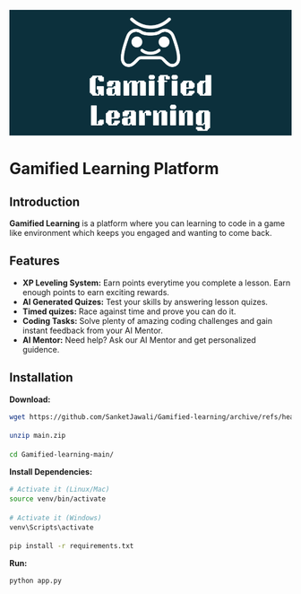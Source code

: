 ![image](static/Gamified%20Learning.png)
# Gamified Learning Platform
## Introduction
**Gamified Learning** is a platform where you can learning to code in a game like environment which keeps you engaged and wanting to come back.

## Features
- **XP Leveling System:** Earn points everytime you complete a lesson. Earn enough points to earn exciting rewards.
- **AI Generated Quizes:** Test your skills by answering lesson quizes. 
- **Timed quizes:** Race against time and prove you can do it.
- **Coding Tasks:** Solve plenty of amazing coding challenges and gain instant feedback from your AI Mentor.
- **AI Mentor:** Need help? Ask our AI Mentor and get personalized guidence.

## Installation
**Download:**
```bash
wget https://github.com/SanketJawali/Gamified-learning/archive/refs/heads/main.zip

unzip main.zip

cd Gamified-learning-main/
```

 **Install Dependencies:**
```bash
# Activate it (Linux/Mac)
source venv/bin/activate

# Activate it (Windows)
venv\Scripts\activate

pip install -r requirements.txt
```

**Run:**
```bash
python app.py
```
